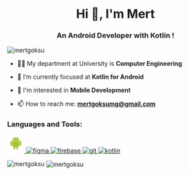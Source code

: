 <h1 align="center">Hi 👋, I'm Mert</h1>
<h3 align="center">An Android Developer with Kotlin !</h3>

<p align="left"> <img src="https://komarev.com/ghpvc/?username=mertgoksu&label=Profile%20views&color=0e75b6&style=flat" alt="mertgoksu" /> </p>



- 👨‍💻 My department at University is **Computer Engineering**

- 🌱 I’m currently focused at **Kotlin for Android**

- 👀 I'm interested in **Mobile Development**

- 📫 How to reach me: **mertgoksumg@gmail.com**


<h3 align="left">Languages and Tools:</h3>
<p align="left"> <a href="https://developer.android.com" target="_blank" rel="noreferrer"> <img src="https://raw.githubusercontent.com/devicons/devicon/master/icons/android/android-original-wordmark.svg" alt="android" width="40" height="40"/> </a> <a href="https://www.figma.com/" target="_blank" rel="noreferrer"> <img src="https://www.vectorlogo.zone/logos/figma/figma-icon.svg" alt="figma" width="40" height="40"/> </a> <a href="https://firebase.google.com/" target="_blank" rel="noreferrer"> <img src="https://www.vectorlogo.zone/logos/firebase/firebase-icon.svg" alt="firebase" width="40" height="40"/> </a> <a href="https://git-scm.com/" target="_blank" rel="noreferrer"> <img src="https://www.vectorlogo.zone/logos/git-scm/git-scm-icon.svg" alt="git" width="40" height="40"/> </a> <a href="https://kotlinlang.org" target="_blank" rel="noreferrer"> <img src="https://www.vectorlogo.zone/logos/kotlinlang/kotlinlang-icon.svg" alt="kotlin" width="40" height="40"/> </a> </p>

<p><img align="left" src="https://github-readme-stats-git-masterrstaa-rickstaa.vercel.app/api?username=mertgoksu&show_icons=true&theme=dark" alt="mertgoksu" /></p>

<p>&nbsp;<img align="center" src="https://github-readme-stats-git-masterrstaa-rickstaa.vercel.app/api/top-langs?username=mertgoksu&show_icons=true&theme=dark&layout=compact" alt="mertgoksu" /></p>

